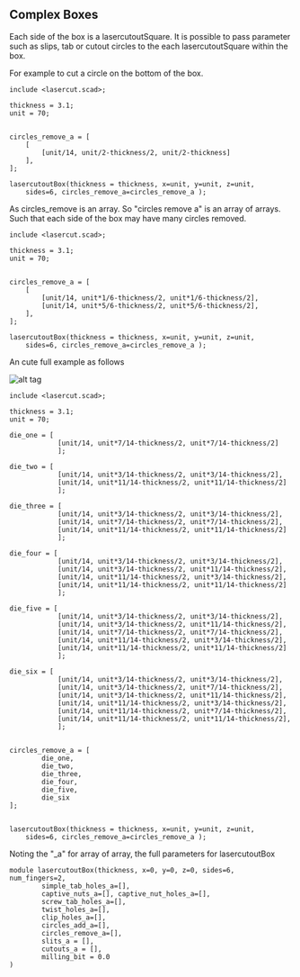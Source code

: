 ## Complex Boxes

Each side of the box is a lasercutoutSquare. It is possible to pass parameter such as slips, tab or cutout circles to the each lasercutoutSquare within the box. 

For example to cut a circle on the bottom of the box. 

```
include <lasercut.scad>; 

thickness = 3.1;
unit = 70;


circles_remove_a = [
    [
        [unit/14, unit/2-thickness/2, unit/2-thickness]
    ],  
];

lasercutoutBox(thickness = thickness, x=unit, y=unit, z=unit, 
    sides=6, circles_remove_a=circles_remove_a );
```

As circles_remove is an array. So "circles remove a" is an array of arrays. Such that each side of the box may have many circles removed.

```
include <lasercut.scad>; 

thickness = 3.1;
unit = 70;


circles_remove_a = [
    [
        [unit/14, unit*1/6-thickness/2, unit*1/6-thickness/2],
        [unit/14, unit*5/6-thickness/2, unit*5/6-thickness/2],
    ],  
];

lasercutoutBox(thickness = thickness, x=unit, y=unit, z=unit, 
    sides=6, circles_remove_a=circles_remove_a );
```

An cute full example as follows 

![alt tag](https://raw.githubusercontent.com/bmsleight/lasercut/master/readme/complexboxes.png)


```
include <lasercut.scad>; 

thickness = 3.1;
unit = 70;

die_one = [
            [unit/14, unit*7/14-thickness/2, unit*7/14-thickness/2]
            ];

die_two = [
            [unit/14, unit*3/14-thickness/2, unit*3/14-thickness/2], 
            [unit/14, unit*11/14-thickness/2, unit*11/14-thickness/2]
            ];

die_three = [
            [unit/14, unit*3/14-thickness/2, unit*3/14-thickness/2], 
            [unit/14, unit*7/14-thickness/2, unit*7/14-thickness/2],
            [unit/14, unit*11/14-thickness/2, unit*11/14-thickness/2]
            ];

die_four = [
            [unit/14, unit*3/14-thickness/2, unit*3/14-thickness/2], 
            [unit/14, unit*3/14-thickness/2, unit*11/14-thickness/2], 
            [unit/14, unit*11/14-thickness/2, unit*3/14-thickness/2],
            [unit/14, unit*11/14-thickness/2, unit*11/14-thickness/2]
            ];

die_five = [
            [unit/14, unit*3/14-thickness/2, unit*3/14-thickness/2], 
            [unit/14, unit*3/14-thickness/2, unit*11/14-thickness/2], 
            [unit/14, unit*7/14-thickness/2, unit*7/14-thickness/2],
            [unit/14, unit*11/14-thickness/2, unit*3/14-thickness/2],
            [unit/14, unit*11/14-thickness/2, unit*11/14-thickness/2]
            ];

die_six = [
            [unit/14, unit*3/14-thickness/2, unit*3/14-thickness/2], 
            [unit/14, unit*3/14-thickness/2, unit*7/14-thickness/2],
            [unit/14, unit*3/14-thickness/2, unit*11/14-thickness/2], 
            [unit/14, unit*11/14-thickness/2, unit*3/14-thickness/2],
            [unit/14, unit*11/14-thickness/2, unit*7/14-thickness/2],
            [unit/14, unit*11/14-thickness/2, unit*11/14-thickness/2],
            ];


circles_remove_a = [
        die_one,
        die_two,
        die_three,
        die_four,
        die_five,
        die_six
];


lasercutoutBox(thickness = thickness, x=unit, y=unit, z=unit, 
    sides=6, circles_remove_a=circles_remove_a );

```

Noting the "_a" for array of array, the full parameters for lasercutoutBox 

```
module lasercutoutBox(thickness, x=0, y=0, z=0, sides=6, num_fingers=2,
        simple_tab_holes_a=[], 
        captive_nuts_a=[], captive_nut_holes_a=[],
        screw_tab_holes_a=[],
        twist_holes_a=[],
        clip_holes_a=[],
        circles_add_a=[],
        circles_remove_a=[],
        slits_a = [],
        cutouts_a = [],
        milling_bit = 0.0
)
```